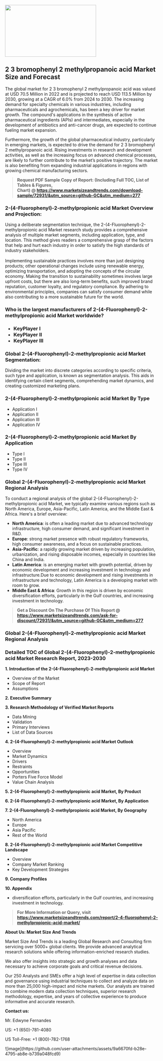 <p><img class="alignnone size-medium wp-image-20088" src="https://ffe5etoiles.com/wp-content/uploads/2024/12/MST1-300x171.png" alt="" width="300" height="171" /></p><h2>2 3 bromophenyl 2 methylpropanoic acid Market Size and Forecast</h2><p>The global market for 2 3 bromophenyl 2 methylpropanoic acid was valued at USD 70.5 Million in 2022 and is projected to reach USD 113.5 Million by 2030, growing at a CAGR of 6.0% from 2024 to 2030. The increasing demand for specialty chemicals in various industries, including pharmaceuticals and agrochemicals, has been a key driver for market growth. The compound's applications in the synthesis of active pharmaceutical ingredients (APIs) and intermediates, especially in the development of antibiotics and anti-cancer drugs, are expected to continue fueling market expansion.</p><p>Furthermore, the growth of the global pharmaceutical industry, particularly in emerging markets, is expected to drive the demand for 2 3 bromophenyl 2 methylpropanoic acid. Rising investments in research and development activities, as well as the increasing focus on advanced chemical processes, are likely to further contribute to the market’s positive trajectory. The market is also benefiting from expanding industrial applications in regions with growing chemical manufacturing sectors.</p></p><blockquote id="" class=""><strong>Request PDF Sample Copy of Report: (Including Full TOC, List of Tables &amp; Figures, Chart)&nbsp;@&nbsp;<strong><a href="https://www.marketsizeandtrends.com/download-sample/72931/&utm_source=github-GC&utm_medium=277" target="_blank">https://www.marketsizeandtrends.com/download-sample/72931/&utm_source=github-GC&utm_medium=277</a></strong></strong></blockquote><h3 id="" class="">2-(4-Fluorophenyl)-2-methylpropionic acid Market&nbsp;Overview and Projection:</h3><p id="" class="">Using a deliberate segmentation technique, the 2-(4-Fluorophenyl)-2-methylpropionic acid Market research study provides a comprehensive analysis of multiple market segments, including application, type, and location. This method gives readers a comprehensive grasp of the factors that help and hurt each industry in order to satisfy the high standards of industry stakeholders. <br /> <br />Implementing sustainable practices involves more than just designing products; other operational changes include using renewable energy, optimizing transportation, and adopting the concepts of the circular economy. Making the transition to sustainability sometimes involves large upfront costs, but there are also long-term benefits, such improved brand reputation, customer loyalty, and regulatory compliance. By adhering to environmental principles, companies can satisfy consumer demand while also contributing to a more sustainable future for the world.</p><h3 id="" class="">Who is the largest manufacturers of&nbsp;2-(4-Fluorophenyl)-2-methylpropionic acid Market worldwide?</h3><h3 class=""><p><ul><li>KeyPlayer I </li><li> KeyPlayer II </li><li> KeyPlayer III</li></ul></p></h3><h3 id="" class="">Global&nbsp;2-(4-Fluorophenyl)-2-methylpropionic acid Market Segmentation:</h3><p id="" class="">Dividing the market into discrete categories according to specific criteria, such type and application, is known as segmentation analysis. This aids in identifying certain client segments, comprehending market dynamics, and creating customized marketing plans.</p><h3 id="" class="">2-(4-Fluorophenyl)-2-methylpropionic acid Market&nbsp;By Type</h3><p><p><ul><li>Application I</li><li> Application II</li><li> Application III</li><li> Application IV</p></li></ul></p></p><h3 id="" class="">2-(4-Fluorophenyl)-2-methylpropionic acid Market&nbsp;By Application</h3><p class=""><p><ul><li>Type I</li><li> Type II</li><li> Type III</li><li> Type IV</li></ul></p></p><h3 id="" class="">Global 2-(4-Fluorophenyl)-2-methylpropionic acid Market Regional Analysis</h3><p id="" class="">To conduct a regional analysis of the global 2-(4-Fluorophenyl)-2-methylpropionic acid Market, we typically examine various regions such as North America, Europe, Asia-Pacific, Latin America, and the Middle East &amp; Africa. Here's a brief overview:</p><ul><li><strong>North America</strong>: is often a leading market due to advanced technology infrastructure, high consumer demand, and significant investment in R&amp;D.</li><li><strong>Europe</strong>: strong market presence with robust regulatory frameworks, high consumer awareness, and a focus on sustainable practices.</li><li><strong>Asia-Pacific</strong>: a rapidly growing market driven by increasing population, urbanization, and rising disposable incomes, especially in countries like China and India.</li><li><strong>Latin America</strong>: is an emerging market with growth potential, driven by economic development and increasing investment in technology and infrastructure.Due to economic development and rising investments in infrastructure and technology, Latin America is a developing market with room to grow.</li><li><strong>Middle East &amp; Africa</strong>: Growth in this region is driven by economic diversification efforts, particularly in the Gulf countries, and increasing investment in technology.</li></ul><blockquote id="" class=""><strong>Get a Discount On The Purchase Of This Report @ <strong><a href="https://www.marketsizeandtrends.com/ask-for-discount/72931/&utm_source=github-GC&utm_medium=277" target="_blank">https://www.marketsizeandtrends.com/ask-for-discount/72931/&utm_source=github-GC&utm_medium=277</a></strong></strong></blockquote><h3 id="" class="">Global 2-(4-Fluorophenyl)-2-methylpropionic acid Market Regional Analysis</h3><h3 id="" class="">Detailed TOC of Global 2-(4-Fluorophenyl)-2-methylpropionic acid Market Research Report, 2023-2030</h3><p id="" class=""><strong>1. Introduction of the 2-(4-Fluorophenyl)-2-methylpropionic acid Market</strong></p><ul><li>Overview of the Market</li><li>Scope of Report</li><li>Assumptions</li></ul><p id="" class=""><strong>2. Executive Summary</strong></p><p id="" class=""><strong>3. Research Methodology of Verified Market Reports</strong></p><ul><li>Data Mining</li><li>Validation</li><li>Primary Interviews</li><li>List of Data Sources</li></ul><p id="" class=""><strong>4. 2-(4-Fluorophenyl)-2-methylpropionic acid Market Outlook</strong></p><ul><li>Overview</li><li>Market Dynamics</li><li>Drivers</li><li>Restraints</li><li>Opportunities</li><li>Porters Five Force Model</li><li>Value Chain Analysis</li></ul><p id="" class=""><strong>5. 2-(4-Fluorophenyl)-2-methylpropionic acid Market, By Product</strong></p><p id="" class=""><strong>6. 2-(4-Fluorophenyl)-2-methylpropionic acid Market, By Application</strong></p><p id="" class=""><strong>7. 2-(4-Fluorophenyl)-2-methylpropionic acid Market, By Geography</strong></p><ul><li>North America</li><li>Europe</li><li>Asia Pacific</li><li>Rest of the World</li></ul><p id="" class=""><strong>8. 2-(4-Fluorophenyl)-2-methylpropionic acid Market Competitive Landscape</strong></p><ul><li>Overview</li><li>Company Market Ranking</li><li>Key Development Strategies</li></ul><p id="" class=""><strong>9. Company Profiles</strong></p><p id="" class=""><strong>10. Appendix</strong></p><ul><li>diversification efforts, particularly in the Gulf countries, and increasing investment in technology.</li></ul><blockquote id="" class=""><strong>For More Information or Query, visit <strong><strong><a href="https://www.marketsizeandtrends.com/report/2-4-fluorophenyl-2-methylpropionic-acid-market/" target="_blank">https://www.marketsizeandtrends.com/report/2-4-fluorophenyl-2-methylpropionic-acid-market/</a></strong></strong></strong></blockquote><p id="" class=""><strong>About Us: Market Size And Trends</strong></p><p id="" class="">Market Size And Trends is a leading Global Research and Consulting firm servicing over 5000+ global clients. We provide advanced analytical research solutions while offering information-enriched research studies.</p><p id="" class="">We also offer insights into strategic and growth analyses and data necessary to achieve corporate goals and critical revenue decisions.</p><p id="" class="">Our 250 Analysts and SMEs offer a high level of expertise in data collection and governance using industrial techniques to collect and analyze data on more than 25,000 high-impact and niche markets. Our analysts are trained to combine modern data collection techniques, superior research methodology, expertise, and years of collective experience to produce informative and accurate research.</p><p id="" class=""><strong>Contact us:</strong></p><p id="" class="">Mr. Edwyne Fernandes</p><p id="" class="">US: +1 (650)-781-4080</p><p id="" class="">US Toll-Free: +1 (800)-782-1768</p>
![image](https://github.com/user-attachments/assets/9a6670fd-b28e-4795-ab8e-b739a048fcd9)
